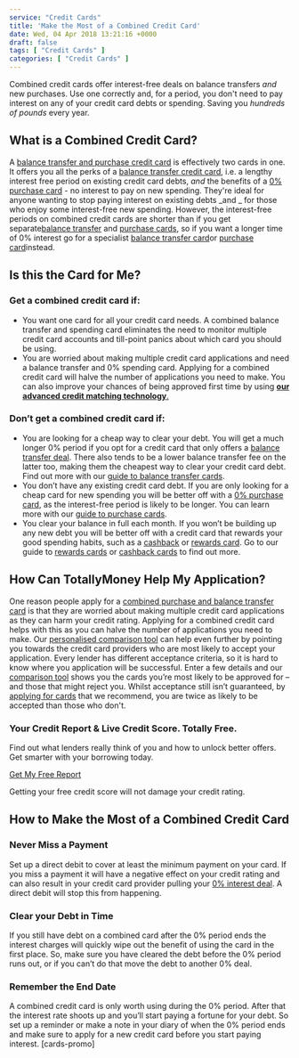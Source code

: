 ```yaml
---
service: "Credit Cards"
title: 'Make the Most of a Combined Credit Card'
date: Wed, 04 Apr 2018 13:21:16 +0000
draft: false
tags: [ "Credit Cards" ]
categories: [ "Credit Cards" ]
---
```


Combined credit cards offer interest-free deals on balance transfers _and_ new purchases. Use one correctly and, for a period, you don't need to pay interest on any of your credit card debts or spending. Saving you _hundreds of pounds_ every year.

What is a Combined Credit Card?
-------------------------------

A [balance transfer and purchase credit card](https://www.totallymoney.com/credit-cards/0-percent/) is effectively two cards in one. It offers you all the perks of a [balance transfer credit card](https://www.totallymoney.com/credit-cards/balance-transfer/), i.e. a lengthy interest free period on existing credit card debts, _and_ the benefits of a [0% purchase card](https://www.totallymoney.com/credit-cards/purchase/) \- no interest to pay on new spending. They're ideal for anyone wanting to stop paying interest on existing debts _and _ for those who enjoy some interest-free new spending. However, the interest-free periods on combined credit cards are shorter than if you get separate[balance transfer](https://www.totallymoney.com/credit-cards/balance-transfer/) and [purchase cards](https://www.totallymoney.com/credit-cards/purchase/), so if you want a longer time of 0% interest go for a specialist [balance transfer card](https://www.totallymoney.com/credit-cards/balance-transfer/)or [purchase card](https://www.totallymoney.com/credit-cards/purchase/)instead.

Is this the Card for Me?
------------------------

### Get a combined credit card if:

*   You want one card for all your credit card needs. A combined balance transfer and spending card eliminates the need to monitor multiple credit card accounts and till-point panics about which card you should be using.
*   You are worried about making multiple credit card applications and need a balance transfer and 0% spending card. Applying for a combined credit card will halve the number of applications you need to make. You can also improve your chances of being approved first time by using [**our advanced credit matching technology**.](https://www.totallymoney.com/credit-cards/find-eligibility/)

### Don’t get a combined credit card if:

*   You are looking for a cheap way to clear your debt. You will get a much longer 0% period if you opt for a credit card that only offers a [balance transfer deal](https://www.totallymoney.com/credit-cards/balance-transfer/). There also tends to be a lower balance transfer fee on the latter too, making them the cheapest way to clear your credit card debt. Find out more with our [guide to balance transfer cards](https://www.totallymoney.com/credit-cards/balance-transfer-credit-card/).
*   You don’t have any existing credit card debt. If you are only looking for a cheap card for new spending you will be better off with a [0% purchase card](https://www.totallymoney.com/credit-cards/purchase/), as the interest-free period is likely to be longer. You can learn more with our [guide to purchase cards](https://www.totallymoney.com/credit-cards/0-purchase-credit-card/).
*   You clear your balance in full each month. If you won’t be building up any new debt you will be better off with a credit card that rewards your good spending habits, such as a [cashback](https://www.totallymoney.com/credit-cards/cashback/) or [rewards card](https://www.totallymoney.com/credit-cards/rewards/). Go to our guide to [rewards cards](https://www.totallymoney.com/credit-cards/rewards-credit-card/) or [cashback cards](https://www.totallymoney.com/credit-cards/cashback-credit-cards/) to find out more.

How Can TotallyMoney Help My Application?
-----------------------------------------

One reason people apply for a [combined purchase and balance transfer card](https://www.totallymoney.com/credit-cards/0-percent/) is that they are worried about making multiple credit card applications as they can harm your credit rating. Applying for a combined credit card helps with this as you can halve the number of applications you need to make. Our [personalised comparison tool](https://www.totallymoney.com/credit-cards/) can help even further by pointing you towards the credit card providers who are most likely to accept your application. Every lender has different acceptance criteria, so it is hard to know where you application will be successful. Enter a few details and our [comparison tool](https://www.totallymoney.com/credit-cards/) shows you the cards you’re most likely to be approved for – and those that might reject you. Whilst acceptance still isn’t guaranteed, by [applying for cards](https://www.totallymoney.com/credit-cards/) that we recommend, you are twice as likely to be accepted than those who don't.


### Your Credit Report & Live Credit Score. Totally Free.

Find out what lenders really think of you and how to unlock better offers. Get smarter with your borrowing today.

[Get My Free Report](https://www.totallymoney.com/free-credit-report/)

Getting your free credit score will not damage your credit rating.

How to Make the Most of a Combined Credit Card
----------------------------------------------

### Never Miss a Payment

Set up a direct debit to cover at least the minimum payment on your card. If you miss a payment it will have a negative effect on your credit rating and can also result in your credit card provider pulling your [0% interest deal](https://www.totallymoney.com/credit-cards/purchase/). A direct debit will stop this from happening.

### Clear your Debt in Time

If you still have debt on a combined card after the 0% period ends the interest charges will quickly wipe out the benefit of using the card in the first place. So, make sure you have cleared the debt before the 0% period runs out, or if you can’t do that move the debt to another 0% deal.

### Remember the End Date

A combined credit card is only worth using during the 0% period. After that the interest rate shoots up and you’ll start paying a fortune for your debt. So set up a reminder or make a note in your diary of when the 0% period ends and make sure to apply for a new credit card before you start paying interest. \[cards-promo\]
